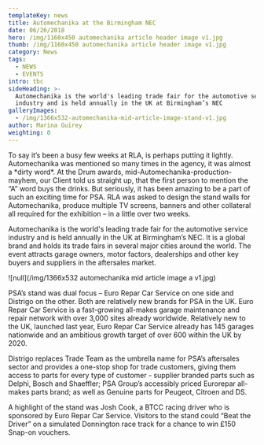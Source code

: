 ```yaml
---
templateKey: news
title: Automechanika at the Birmingham NEC
date: 06/26/2018
hero: /img/1160x450 automechanika article header image v1.jpg
thumb: /img/1160x450 automechanika article header image v1.jpg
category: News
tags:
  - NEWS
  - EVENTS
intro: tbc
sideHeading: >-
  Automechanika is the world's leading trade fair for the automotive service
  industry and is held annually in the UK at Birmingham’s NEC
galleryImages:
  - /img/1366x532-automechanika-mid-article-image-stand-v1.jpg
author: Marina Guirey
weighting: 0
---
```

To say it’s been a busy few weeks at RLA, is perhaps putting it lightly. Automechanika was mentioned so many times in the agency, it was almost a \*dirty word\*. At the Drum awards, mid-Automechanika-production-mayhem, our Client told us straight up, that the first person to mention the “A” word buys the drinks. But seriously, it has been amazing to be a part of such an exciting time for PSA. RLA was asked to design the stand walls for Automechanika, produce multiple TV screens, banners and other collateral all required for the exhibition – in a little over two weeks. 

Automechanika is the world's leading trade fair for the automotive service industry and is held annually in the UK at Birmingham’s NEC. It is a global brand and holds its trade fairs in several major cities around the world. The event attracts garage owners, motor factors, dealerships and other key buyers and suppliers in the aftersales market.

![null](/img/1366x532 automechanika mid article image a v1.jpg)

PSA’s stand was dual focus – Euro Repar Car Service on one side and Distrigo on the other. Both are relatively new brands for PSA in the UK. Euro Repar Car Service is a fast-growing all-makes garage maintenance and repair network with over 3,000 sites already worldwide. Relatively new to the UK, launched last year, Euro Repar Car Service already has 145 garages nationwide and an ambitious growth target of over 600 within the UK by 2020. 

Distrigo replaces Trade Team as the umbrella name for PSA’s aftersales sector and provides a one-stop shop  for trade customers, giving them access to parts for every type of customer -  supplier branded parts such as Delphi, Bosch and Shaeffler; PSA Group’s accessibly priced Eurorepar all-makes parts brand; as well as Genuine parts for Peugeot, Citroen and DS. 

A highlight of the stand was Josh Cook, a BTCC racing driver who is sponsored by Euro Repar Car Service. Visitors to the stand could “Beat the Driver” on a simulated Donnington race track for a chance to win £150 Snap-on vouchers.
